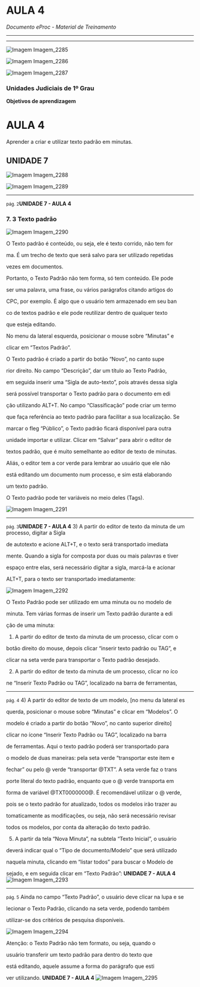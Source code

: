 # AULA 4

*Documento eProc - Material de Treinamento*

---

---

![Imagem Imagem_2285](../imgs/Imagem_2285.png)

![Imagem Imagem_2286](../imgs/Imagem_2286.png)

![Imagem Imagem_2287](../imgs/Imagem_2287.jpeg)

### Unidades Judiciais de 1º Grau
**Objetivos de aprendizagem**
# AULA 4

Aprender a criar e utilizar texto padrão em minutas.

## UNIDADE 7

![Imagem Imagem_2288](../imgs/Imagem_2288.png)

![Imagem Imagem_2289](../imgs/Imagem_2289.png)


---

<small>pág. 2</small>**UNIDADE 7 - AULA 4**
### 7. 3 Texto padrão

![Imagem Imagem_2290](../imgs/Imagem_2290.png)

O Texto padrão é conteúdo, ou seja, ele é texto corrido, não tem for­

ma. É um trecho de texto que será salvo para ser utilizado repetidas

vezes em documentos.

Portanto, o Texto Padrão não tem forma, só tem conteúdo. Ele pode

ser uma palavra, uma frase, ou vários parágrafos citando artigos do

CPC, por exemplo. É algo que o usuário tem armazenado em seu ban­

co de textos padrão e ele pode reutilizar dentro de qualquer texto

que esteja editando.

No menu da lateral esquerda, posicionar o mouse sobre “Minutas” e

clicar em “Textos Padrão”.

O Texto padrão é criado a partir do botão “Novo”, no canto supe­

rior direito. No campo “Descrição”, dar um título ao Texto Padrão,

em seguida inserir uma “Sigla de auto-texto”, pois através dessa sigla

será possível transportar o Texto padrão para o documento em edi­

ção utilizando ALT+T. No campo “Classificação” pode criar um termo

que faça referência ao texto padrão para facilitar a sua localização. Se

marcar o fleg “Público”, o Texto padrão ficará disponível para outra

unidade importar e utilizar. Clicar em “Salvar” para abrir o editor de

textos padrão, que é muito semelhante ao editor de texto de minutas.

Aliás, o editor tem a cor verde para lembrar ao usuário que ele não

está editando um documento num processo, e sim está elaborando

um texto padrão.

O Texto padrão pode ter variáveis no meio deles (Tags).

![Imagem Imagem_2291](../imgs/Imagem_2291.jpeg)


---

<small>pág. 3</small>**UNIDADE 7 - AULA 4**
3) A partir do editor de texto da minuta de um processo, digitar a Sigla

de autotexto e acione ALT+T, e o texto será transportado imediata­

mente. Quando a sigla for composta por duas ou mais palavras e tiver

espaço entre elas, será necessário digitar a sigla, marcá-la e acionar

ALT+T, para o texto ser transportado imediatamente:

![Imagem Imagem_2292](../imgs/Imagem_2292.png)

O Texto Padrão pode ser utilizado em uma minuta ou no modelo de

minuta. Tem várias formas de inserir um Texto padrão durante a edi­

ção de uma minuta:

1) A partir do editor de texto da minuta de um processo, clicar com o

botão direito do mouse, depois clicar “inserir texto padrão ou TAG”, e

clicar na seta verde para transportar o Texto padrão desejado.

2) A partir do editor de texto da minuta de um processo, clicar no íco­

ne “Inserir Texto Padrão ou TAG”, localizado na barra de ferramentas,


---

<small>pág. 4</small>
4) A partir do editor de texto de um modelo, [no menu da lateral es­

querda, posicionar o mouse sobre “Minutas” e clicar em “Modelos”. O

modelo é criado a partir do botão “Novo”, no canto superior direito]

clicar no ícone “Inserir Texto Padrão ou TAG”, localizado na barra

de ferramentas. Aqui o texto padrão poderá ser transportado para

o modelo de duas maneiras: pela seta verde “transportar este item e

fechar” ou pelo @ verde “transportar @TXT”. A seta verde faz o trans­

porte literal do texto padrão, enquanto que o @ verde transporta em

forma de variável @TXT0000000@. É recomendável utilizar o @ verde,

pois se o texto padrão for atualizado, todos os modelos irão trazer au­

tomaticamente as modificações, ou seja, não será necessário revisar

todos os modelos, por conta da alteração do texto padrão.

5) A partir da tela “Nova Minuta”, na subtela “Texto Inicial”, o usuário

deverá indicar qual o “Tipo de documento/Modelo” que será utilizado

naquela minuta, clicando em “listar todos” para buscar o Modelo de­

sejado, e em seguida clicar em “Texto Padrão”:
**UNIDADE 7 - AULA 4**
![Imagem Imagem_2293](../imgs/Imagem_2293.jpeg)


---

<small>pág. 5</small>
Ainda no campo “Texto Padrão”, o usuário deve clicar na lupa e se­

lecionar o Texto Padrão, clicando na seta verde, podendo também

utilizar-se dos critérios de pesquisa disponíveis.

![Imagem Imagem_2294](../imgs/Imagem_2294.png)

Atenção: o Texto Padrão não tem formato, ou seja, quando o

usuário transferir um texto padrão para dentro do texto que

está editando, aquele assume a forma do parágrafo que esti­

ver utilizando.
**UNIDADE 7 - AULA 4**
![Imagem Imagem_2295](../imgs/Imagem_2295.jpeg)
